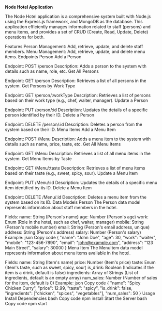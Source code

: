 **Node Hotel Application**

The Node Hotel application is a comprehensive system built with Node.js using the Express.js framework, and MongoDB as the database. This application efficiently manages information related to staff (persons) and menu items, and provides a set of CRUD (Create, Read, Update, Delete) operations for both.

Features
Person Management: Add, retrieve, update, and delete staff members.
Menu Management: Add, retrieve, update, and delete menu items.
Endpoints
Person
Add a Person

Endpoint: POST /person
Description: Adds a person to the system with details such as name, role, etc.
Get All Persons

Endpoint: GET /person
Description: Retrieves a list of all persons in the system.
Get Persons by Work Type

Endpoint: GET /person/:workType
Description: Retrieves a list of persons based on their work type (e.g., chef, waiter, manager).
Update a Person

Endpoint: PUT /person/:id
Description: Updates the details of a specific person identified by their ID.
Delete a Person

Endpoint: DELETE /person/:id
Description: Deletes a person from the system based on their ID.
Menu Items
Add a Menu Item

Endpoint: POST /Menu
Description: Adds a menu item to the system with details such as name, price, taste, etc.
Get All Menu Items

Endpoint: GET /Menu
Description: Retrieves a list of all menu items in the system.
Get Menu Items by Taste

Endpoint: GET /Menu/:taste
Description: Retrieves a list of menu items based on their taste (e.g., sweet, spicy, sour).
Update a Menu Item

Endpoint: PUT /Menu/:id
Description: Updates the details of a specific menu item identified by its ID.
Delete a Menu Item

Endpoint: DELETE /Menu/:id
Description: Deletes a menu item from the system based on its ID.
Data Models
Person
The Person data model represents information about staff members in the hotel.

Fields:
name: String (Person's name)
age: Number (Person's age)
work: Enum (Role in the hotel, such as chef, waiter, manager)
mobile: String (Person's mobile number)
email: String (Person's email address, unique)
address: String (Person's address)
salary: Number (Person's salary)
Example:
json
Copy code
{
  "name": "John Doe",
  "age": 30,
  "work": "waiter",
  "mobile": "123-456-7890",
  "email": "john@example.com",
  "address": "123 Main Street",
  "salary": 30000
}
Menu Item
The MenuItem data model represents information about menu items available in the hotel.

Fields:
name: String (Item's name)
price: Number (Item's price)
taste: Enum (Item's taste, such as sweet, spicy, sour)
is_drink: Boolean (Indicates if the item is a drink, default is false)
ingredients: Array of Strings (List of ingredients, default is an empty array)
num_sales: Number (Number of sales for the item, default is 0)
Example:
json
Copy code
{
  "name": "Spicy Chicken Curry",
  "price": 12.99,
  "taste": "spicy",
  "is_drink": false,
  "ingredients": ["chicken", "spices", "vegetables"],
  "num_sales": 50
}
Usage
Install Dependencies
bash
Copy code
npm install
Start the Server
bash
Copy code
npm start
